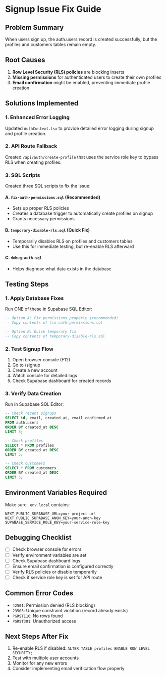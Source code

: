 # Signup Issue Fix Guide

## Problem Summary
When users sign up, the auth.users record is created successfully, but the profiles and customers tables remain empty.

## Root Causes
1. **Row Level Security (RLS) policies** are blocking inserts
2. **Missing permissions** for authenticated users to create their own profiles
3. **Email confirmation** might be enabled, preventing immediate profile creation

## Solutions Implemented

### 1. Enhanced Error Logging
Updated `AuthContext.tsx` to provide detailed error logging during signup and profile creation.

### 2. API Route Fallback
Created `/api/auth/create-profile` that uses the service role key to bypass RLS when creating profiles.

### 3. SQL Scripts
Created three SQL scripts to fix the issue:

#### A. `fix-auth-permissions.sql` (Recommended)
- Sets up proper RLS policies
- Creates a database trigger to automatically create profiles on signup
- Grants necessary permissions

#### B. `temporary-disable-rls.sql` (Quick Fix)
- Temporarily disables RLS on profiles and customers tables
- Use this for immediate testing, but re-enable RLS afterward

#### C. `debug-auth.sql`
- Helps diagnose what data exists in the database

## Testing Steps

### 1. Apply Database Fixes
Run ONE of these in Supabase SQL Editor:

```sql
-- Option A: Fix permissions properly (recommended)
-- Copy contents of fix-auth-permissions.sql

-- Option B: Quick temporary fix
-- Copy contents of temporary-disable-rls.sql
```

### 2. Test Signup Flow
1. Open browser console (F12)
2. Go to /signup
3. Create a new account
4. Watch console for detailed logs
5. Check Supabase dashboard for created records

### 3. Verify Data Creation
Run in Supabase SQL Editor:
```sql
-- Check recent signups
SELECT id, email, created_at, email_confirmed_at 
FROM auth.users 
ORDER BY created_at DESC 
LIMIT 5;

-- Check profiles
SELECT * FROM profiles 
ORDER BY created_at DESC 
LIMIT 5;

-- Check customers
SELECT * FROM customers 
ORDER BY created_at DESC 
LIMIT 5;
```

## Environment Variables Required
Make sure `.env.local` contains:
```
NEXT_PUBLIC_SUPABASE_URL=your-project-url
NEXT_PUBLIC_SUPABASE_ANON_KEY=your-anon-key
SUPABASE_SERVICE_ROLE_KEY=your-service-role-key
```

## Debugging Checklist
- [ ] Check browser console for errors
- [ ] Verify environment variables are set
- [ ] Check Supabase dashboard logs
- [ ] Ensure email confirmation is configured correctly
- [ ] Verify RLS policies or disable temporarily
- [ ] Check if service role key is set for API route

## Common Error Codes
- `42501`: Permission denied (RLS blocking)
- `23505`: Unique constraint violation (record already exists)
- `PGRST116`: No rows found
- `PGRST301`: Unauthorized access

## Next Steps After Fix
1. Re-enable RLS if disabled: `ALTER TABLE profiles ENABLE ROW LEVEL SECURITY;`
2. Test with multiple user accounts
3. Monitor for any new errors
4. Consider implementing email verification flow properly